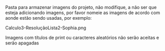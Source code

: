 Pasta para armazenar imagens do projeto, não modifique, a não ser que esteja adicionando imagens, por favor nomeie as imagens de acordo com aonde estão sendo usadas, por exemplo:

Calculo3-ResoluçãoLista2-Sophia.png

Imagens com títulos de print ou caracteres aleatórios não serão aceitas e serão apagadas